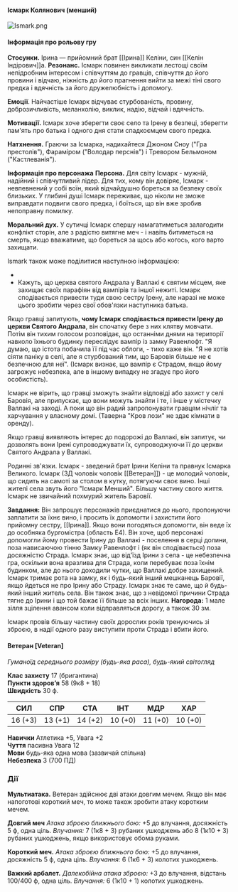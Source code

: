 #### Ісмарк Колянович (менший)
![Ismark.png](https://publish-01.obsidian.md/access/7db64b11c71d88572ddc6cd06b888976/images/Ismark.png)
#### Інформація про рольову гру
**Стосунки.** Ірина — прийомний брат [[Ірина]] Келіни, син [[Келін Індірович]]а.
**Резонанс.** Ісмарк повинен викликати лестощі своїм непідробним інтересом і співчуттям до гравців, співчуття до його провини і відчаю, ніжність до його прагнення вийти за межі тіні свого предка і вдячність за його дружелюбність і допомогу.

**Емоції**. Найчастіше Ісмарк відчуває стурбованість, провину, доброзичливість, меланхолію, виклик, надію, відчай і вдячність.

**Мотивації.** Ісмарк хоче зберегти своє село та Ірену в безпеці, зберегти пам'ять про батька і одного дня стати спадкоємцем свого предка.

**Натхнення.** Граючи за Ісмарка, надихайтеся Джоном Сноу ("Гра престолів"), Фараміром ("Володар перснів") і Тревором Бельмоном ("Кастлеванія").

**Інформація про персонажа**
**Персона.** Для світу Ісмарк - мужній, надійний і співчутливий лідер. Для тих, кому він довіряє, Ісмарк - невпевнений у собі воїн, який відчайдушно бореться за безпеку своїх близьких. У глибині душі Ісмарк переживає, що ніколи не зможе виправдати подвиги свого предка, і боїться, що він вже зробив непоправну помилку.

**Моральний дух.** У сутичці Ісмарк спершу намагатиметься залагодити конфлікт сторін, але з радістю витягне меч - і навіть битиметься на смерть, якщо вважатиме, що бореться за щось або когось, кого варто захищати.

Ismark також може поділитися наступною інформацією:

- 
- Кажуть, що церква святого Андрала у Валлакі є святим місцем, яке захищає своїх парафіян від вампірів та іншої нежиті. Ісмарк сподівається привести туди свою сестру Ірену, але наразі не може цього зробити через свої обов'язки наступника батька.

Якщо гравці запитують, **чому Ісмарк сподівається привести Ірену до церкви Святого Андрала**, він спочатку бере з них клятву мовчати. Потім він тихим голосом розповідає, що останніми днями на території навколо їхнього будинку переслідує вампір із замку Равенлофт. "Я думаю, що істота побачила її під час облоги, - тихо каже він. "Я не хотів сіяти паніку в селі, але я стурбований тим, що Баровія більше не є безпечною для неї". (Ісмарк визнає, що вампір є Страдом, якщо йому загрожує небезпека, але в іншому випадку не згадує про його особистість).



Ісмарк не вірить, що гравці зможуть знайти відповіді або захист у селі Баровія, але припускає, що вони можуть знайти і те, і інше у містечку Валлакі на заході. А поки що він радий запропонувати гравцям нічліг та харчування у власному домі. (Таверна "Кров лози" не здає кімнати в оренду).

Якщо гравці виявляють інтерес до подорожі до Валлакі, він запитує, чи дозволять вони Ірені супроводжувати їх, супроводжуючи її до церкви Святого Андрала у Валлакі.


Родинні зв'язки. Ісмарк - зведений брат Ірини Келіни та правнук Ісмарка Великого.
Ісмарк (ЗД чоловік чоловік [[Ветеран]]) - це молодий чоловік, що сидить на самоті за столом в кутку, потягуючи своє вино. Інші жителі села звуть його "Ісмарк Менший". Більшу частину свого життя. Ісмарк не звичайний похмурий житель Баровії. 

**Завдання:** Він запрошує персонажів приєднатися до нього, пропонуючи заплатити за їхнє вино, і просить їх допомогти і захистити його прийомну сестру, [[Ірина]]. Якщо вони погодяться допомогти, він веде їх до особняка бургомістра (область Е4). Він хоче, щоб персонажі допомогли йому провести Ірину до Валлакі - поселення в серці долини, поза нависаючою тінню Замку Равенлофт і (як він сподівається) поза досяжністю Страда. Ісмарк знає, що від'їзд Ірини з села - це небезпечна гра, оскільки вона вразлива для Страда, коли перебуває поза їхнім будинком, але до нього доходили чутки, що Валлакі добре захищений. Ісмарк тримає рота на замку, як і будь-який інший мешканець Баровії, якщо йдеться не про Ірину або Страду. Ісмарк знає те саме, що й будь-який інший житель села. Він також знає, що з невідомої причини Страда тягне до Ірини і що той бажає її більше за всіх інших.
**Нагорода:** 1 мале зілля зцілення авансом коли відправляться дорогу, а також 30 зм.


Ісмарк провів більшу частину своїх дорослих років тренуючись зі зброєю, в надії одного разу виступити проти Страда і вбити його. 
#### Ветеран [Veteran]

_Гуманоїд середнього розміру (будь-яка раса), будь-який світогляд_

**Клас захисту** 17 (бригантина)  
**Пункти здоров’я** 58 (9к8 + 18)  
**Швидкість** 30 ф.

|СИЛ|СПР|СТА|ІНТ|МДР|ХАР|
|---|---|---|---|---|---|
|16 (+3)|13 (+1)|14 (+2)|10 (+0)|11 (+0)|10 (+0)|

**Навички** Атлетика +5, Увага +2  
**Чуття** пасивна Увага 12  
**Мови** будь-яка одна мова (зазвичай спільна)  
**Небезпека** 3 (700 ПД)

### Дії

**Мультиатака.** Ветеран здійснює дві атаки довгим мечем. Якщо він має напоготові короткий меч, то може також зробити атаку коротким мечем.

**Довгий меч** _Атака зброєю ближнього бою:_ +5 до влучання, досяжність 5 ф, одна ціль. _Влучання:_ 7 (1к8 + 3) рубаних ушкоджень або 8 (1к10 + 3) рубаних ушкоджень, якщо використовує обома руками.

**Короткий меч.** _Атака зброєю ближнього бою:_ +5 до влучання, досяжність 5 ф, одна ціль. _Влучання:_ 6 (1к6 + 3) колотих ушкоджень.

**Важкий арбалет.** _Далекобійна атака зброєю:_ +3 до влучання, відстань 100/400 ф, одна ціль. _Влучання:_ 6 (1к10 + 1) колотих ушкоджень.



